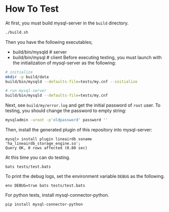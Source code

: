 # How To Test

At first, you must build mysql-server in the `build` directory.

```bash
./build.sh
```

Then you have the following executables;

* build/bin/mysqld # server
* build/bin/mysql  # client
Before executing testing, you must launch with the initialization of mysql-server as the following:

```bash
# initialize
mkdir -p build/data
build/bin/mysqld --defaults-file=tests/my.cnf --initialize

# run mysql-server
build/bin/mysqld --defaults-file=tests/my.cnf
```

Next, see `build/my/error.log` and get the initial password of `root` user.
To testing, you should change the password to empty string:

```bash
mysqladmin -uroot -p'oldpassword' password ''
```

Then, install the generated plugin of this repository into mysql-server:

```mysql
mysql> install plugin lineairdb soname 'ha_lineairdb_storage_engine.so';
Query OK, 0 rows affected (0.80 sec)
```

At this time you can do testing.

```
bats tests/test.bats
```

To print the debug logs, set the environment variable `DEBUG` as the following.

```
env DEBUG=true bats tests/test.bats
```

For python tests, install mysql-connector-python. 
```
pip install mysql-connector-python
```

